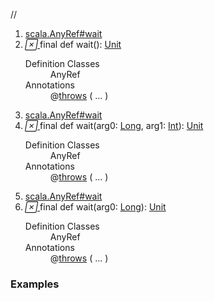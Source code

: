 //
<ol>
<li><a href="https://www.scala-lang.org/api/2.12.3/scala/collection/immutable/List.html#wait():Unit">scala.AnyRef#wait</a></li>
<li name="scala.AnyRef#wait" visbl="pub" class="indented0 " data-isabs="false" fullcomment="yes" group="Ungrouped"> <a id="wait():Unit"></a> <span class="permalink"> <a href="../../../scala/collection/immutable/List.html#wait():Unit" title="Permalink"> <i class="material-icons"></i> </a> </span> <span class="modifier_kind"> <span class="modifier">final </span> <span class="kind">def</span> </span> <span class="symbol"> <span class="name">wait</span><span class="params">()</span><span class="result">: <a href="../../Unit.html" class="extype" name="scala.Unit">Unit</a></span> </span> 
 <div class="fullcomment">
  <dl class="attributes block"> 
   <dt>
    Definition Classes
   </dt>
   <dd>
    AnyRef
   </dd>
   <dt>
    Annotations
   </dt>
   <dd> 
    <span class="name">@<a href="../../throws.html" class="extype" name="scala.throws">throws</a></span>
    <span class="args">(<span> <span class="defval" name="classOf[java.lang.InterruptedException]">...</span> </span>)</span> 
   </dd>
  </dl>
 </div> </li>
        

<li><a href="https://www.scala-lang.org/api/2.12.3/scala/collection/immutable/List.html#wait(x$1:Long,x$2:Int):Unit">scala.AnyRef#wait</a></li>
<li name="scala.AnyRef#wait" visbl="pub" class="indented0 " data-isabs="false" fullcomment="yes" group="Ungrouped"> <a id="wait(x$1:Long,x$2:Int):Unit"></a><a id="wait(Long,Int):Unit"></a> <span class="permalink"> <a href="../../../scala/collection/immutable/List.html#wait(x$1:Long,x$2:Int):Unit" title="Permalink"> <i class="material-icons"></i> </a> </span> <span class="modifier_kind"> <span class="modifier">final </span> <span class="kind">def</span> </span> <span class="symbol"> <span class="name">wait</span><span class="params">(<span name="arg0">arg0: <a href="../../Long.html" class="extype" name="scala.Long">Long</a></span>, <span name="arg1">arg1: <a href="../../Int.html" class="extype" name="scala.Int">Int</a></span>)</span><span class="result">: <a href="../../Unit.html" class="extype" name="scala.Unit">Unit</a></span> </span> 
 <div class="fullcomment">
  <dl class="attributes block"> 
   <dt>
    Definition Classes
   </dt>
   <dd>
    AnyRef
   </dd>
   <dt>
    Annotations
   </dt>
   <dd> 
    <span class="name">@<a href="../../throws.html" class="extype" name="scala.throws">throws</a></span>
    <span class="args">(<span> <span class="defval" name="classOf[java.lang.InterruptedException]">...</span> </span>)</span> 
   </dd>
  </dl>
 </div> </li>
        

<li><a href="https://www.scala-lang.org/api/2.12.3/scala/collection/immutable/List.html#wait(x$1:Long):Unit">scala.AnyRef#wait</a></li>
<li name="scala.AnyRef#wait" visbl="pub" class="indented0 " data-isabs="false" fullcomment="yes" group="Ungrouped"> <a id="wait(x$1:Long):Unit"></a><a id="wait(Long):Unit"></a> <span class="permalink"> <a href="../../../scala/collection/immutable/List.html#wait(x$1:Long):Unit" title="Permalink"> <i class="material-icons"></i> </a> </span> <span class="modifier_kind"> <span class="modifier">final </span> <span class="kind">def</span> </span> <span class="symbol"> <span class="name">wait</span><span class="params">(<span name="arg0">arg0: <a href="../../Long.html" class="extype" name="scala.Long">Long</a></span>)</span><span class="result">: <a href="../../Unit.html" class="extype" name="scala.Unit">Unit</a></span> </span> 
 <div class="fullcomment">
  <dl class="attributes block"> 
   <dt>
    Definition Classes
   </dt>
   <dd>
    AnyRef
   </dd>
   <dt>
    Annotations
   </dt>
   <dd> 
    <span class="name">@<a href="../../throws.html" class="extype" name="scala.throws">throws</a></span>
    <span class="args">(<span> <span class="defval" name="classOf[java.lang.InterruptedException]">...</span> </span>)</span> 
   </dd>
  </dl>
 </div> </li>
        </ol>


### Examples



